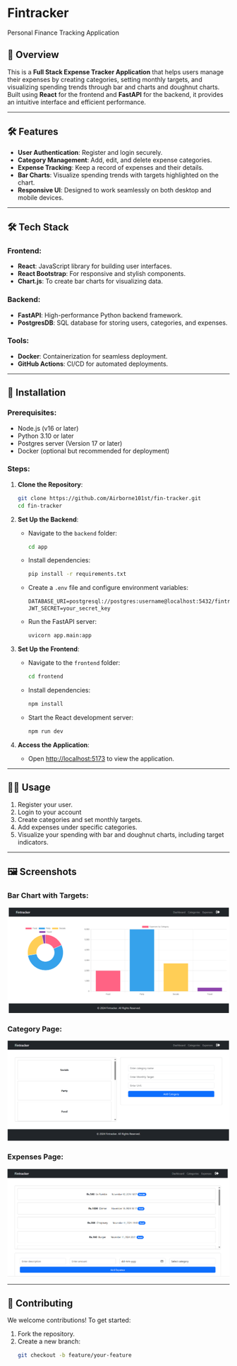 # Fintracker
Personal Finance Tracking Application


## 🌟 Overview

This is a **Full Stack Expense Tracker Application** that helps users manage their expenses by creating categories, setting monthly targets, and visualizing spending trends through bar and charts and doughnut charts. Built using **React** for the frontend and **FastAPI** for the backend, it provides an intuitive interface and efficient performance.

---

## 🛠️ **Features**

- **User Authentication**: Register and login securely.
- **Category Management**: Add, edit, and delete expense categories.
- **Expense Tracking**: Keep a record of expenses and their details.
- **Bar Charts**: Visualize spending trends with targets highlighted on the chart.
- **Responsive UI**: Designed to work seamlessly on both desktop and mobile devices.

---

## 🛠️ **Tech Stack**

### **Frontend**:
- **React**: JavaScript library for building user interfaces.
- **React Bootstrap**: For responsive and stylish components.
- **Chart.js**: To create bar charts for visualizing data.

### **Backend**:
- **FastAPI**: High-performance Python backend framework.
- **PostgresDB**: SQL database for storing users, categories, and expenses.

### **Tools**:
- **Docker**: Containerization for seamless deployment.
- **GitHub Actions**: CI/CD for automated deployments.

---

## 🔧 **Installation**

### Prerequisites:
- Node.js (v16 or later)
- Python 3.10 or later
- Postgres server (Version 17 or later)
- Docker (optional but recommended for deployment)

### Steps:

1. **Clone the Repository**:
    ```bash
    git clone https://github.com/Airborne101st/fin-tracker.git
    cd fin-tracker
    ```

2. **Set Up the Backend**:
    - Navigate to the `backend` folder:
      ```bash
      cd app
      ```
    - Install dependencies:
      ```bash
      pip install -r requirements.txt
      ```
    - Create a `.env` file and configure environment variables:
      ```env
      DATABASE_URI=postgresql://postgres:username@localhost:5432/fintracker_db
      JWT_SECRET=your_secret_key
      ```
    - Run the FastAPI server:
      ```bash
      uvicorn app.main:app
      ```

3. **Set Up the Frontend**:
    - Navigate to the `frontend` folder:
      ```bash
      cd frontend
      ```
    - Install dependencies:
      ```bash
      npm install
      ```
    - Start the React development server:
      ```bash
      npm run dev
      ```

4. **Access the Application**:
    - Open [http://localhost:5173](http://localhost:5173) to view the application.

---

## 🧑‍💻 **Usage**

1. Register your user.
2. Login to your account
3. Create categories and set monthly targets.
4. Add expenses under specific categories.
5. Visualize your spending with bar and doughnut charts, including target indicators.

---

## 🖼️ **Screenshots**

### Bar Chart with Targets:
![Bar Chart](fintracker_dashboard.png)

### Category Page:
![Bar Chart](fintracker_category.png)

### Expenses Page:
![Bar Chart](fintracker_expenses.png)

---


## 🤝 **Contributing**

We welcome contributions! To get started:

1. Fork the repository.
2. Create a new branch:
   ```bash
   git checkout -b feature/your-feature

